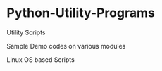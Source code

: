 # Python-Utility-Programs
Utility Scripts

Sample Demo codes on various modules

Linux OS based Scripts
